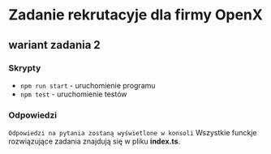 # Zadanie rekrutacyje dla firmy OpenX
## wariant zadania **2**

### Skrypty
* ```npm run start``` - uruchomienie programu
* ```npm test``` - uruchomienie testów


### Odpowiedzi 
``Odpowiedzi na pytania zostaną wyświetlone w konsoli`` 
Wszystkie funckje rozwiązujące zadania znajdują się w pliku **index.ts**.
